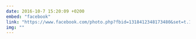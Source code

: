 ```yaml
---
date: 2016-10-7 15:20:09 +0200
embed: "facebook"
link: "https://www.facebook.com/photo.php?fbid=1318412348173480&set=t.100000141817926&type=3&theater"
img: ""
---
```


